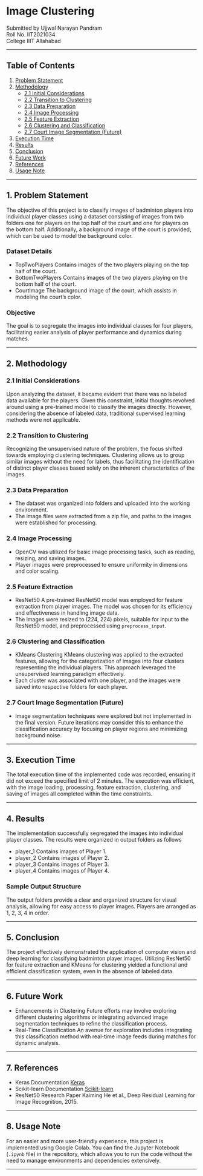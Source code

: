 # Image Clustering
Submitted by Ujjwal Narayan Pandram  
Roll No. IIT2021034  
College IIIT Allahabad  

---

## Table of Contents
1. [Problem Statement](#1-problem-statement)
2. [Methodology](#2-methodology)
   - [2.1 Initial Considerations](#21-initial-considerations)
   - [2.2 Transition to Clustering](#22-transition-to-clustering)
   - [2.3 Data Preparation](#23-data-preparation)
   - [2.4 Image Processing](#24-image-processing)
   - [2.5 Feature Extraction](#25-feature-extraction)
   - [2.6 Clustering and Classification](#26-clustering-and-classification)
   - [2.7 Court Image Segmentation (Future)](#27-court-image-segmentation-future)
3. [Execution Time](#3-execution-time)
4. [Results](#4-results)
5. [Conclusion](#5-conclusion)
6. [Future Work](#6-future-work)
7. [References](#7-references)
8. [Usage Note](#8-usage-note)

---

## 1. Problem Statement

The objective of this project is to classify images of badminton players into individual player classes using a dataset consisting of images from two folders one for players on the top half of the court and one for players on the bottom half. Additionally, a background image of the court is provided, which can be used to model the background color.

### Dataset Details
- TopTwoPlayers Contains images of the two players playing on the top half of the court.
- BottomTwoPlayers Contains images of the two players playing on the bottom half of the court.
- CourtImage The background image of the court, which assists in modeling the court’s color.

### Objective
The goal is to segregate the images into individual classes for four players, facilitating easier analysis of player performance and dynamics during matches.

---

## 2. Methodology

### 2.1 Initial Considerations
Upon analyzing the dataset, it became evident that there was no labeled data available for the players. Given this constraint, initial thoughts revolved around using a pre-trained model to classify the images directly. However, considering the absence of labeled data, traditional supervised learning methods were not applicable.

### 2.2 Transition to Clustering
Recognizing the unsupervised nature of the problem, the focus shifted towards employing clustering techniques. Clustering allows us to group similar images without the need for labels, thus facilitating the identification of distinct player classes based solely on the inherent characteristics of the images.

### 2.3 Data Preparation
- The dataset was organized into folders and uploaded into the working environment.
- The image files were extracted from a zip file, and paths to the images were established for processing.

### 2.4 Image Processing
- OpenCV was utilized for basic image processing tasks, such as reading, resizing, and saving images.
- Player images were preprocessed to ensure uniformity in dimensions and color scaling.

### 2.5 Feature Extraction
- ResNet50 A pre-trained ResNet50 model was employed for feature extraction from player images. The model was chosen for its efficiency and effectiveness in handling image data.
- The images were resized to (224, 224) pixels, suitable for input to the ResNet50 model, and preprocessed using `preprocess_input`.

### 2.6 Clustering and Classification
- KMeans Clustering KMeans clustering was applied to the extracted features, allowing for the categorization of images into four clusters representing the individual players. This approach leveraged the unsupervised learning paradigm effectively.
- Each cluster was associated with one player, and the images were saved into respective folders for each player.

### 2.7 Court Image Segmentation (Future)
- Image segmentation techniques were explored but not implemented in the final version. Future iterations may consider this to enhance the classification accuracy by focusing on player regions and minimizing background noise.

---

## 3. Execution Time
The total execution time of the implemented code was recorded, ensuring it did not exceed the specified limit of 2 minutes. The execution was efficient, with the image loading, processing, feature extraction, clustering, and saving of images all completed within the time constraints.

---

## 4. Results
The implementation successfully segregated the images into individual player classes. The results were organized in output folders as follows
- player_1 Contains images of Player 1.
- player_2 Contains images of Player 2.
- player_3 Contains images of Player 3.
- player_4 Contains images of Player 4.

### Sample Output Structure
The output folders provide a clear and organized structure for visual analysis, allowing for easy access to player images. Players are arranged as 1, 2, 3, 4 in order.

---

## 5. Conclusion
The project effectively demonstrated the application of computer vision and deep learning for classifying badminton player images. Utilizing ResNet50 for feature extraction and KMeans for clustering yielded a functional and efficient classification system, even in the absence of labeled data.

---

## 6. Future Work
- Enhancements in Clustering Future efforts may involve exploring different clustering algorithms or integrating advanced image segmentation techniques to refine the classification process.
- Real-Time Classification An avenue for exploration includes integrating this classification method with real-time image feeds during matches for dynamic analysis.

---

## 7. References
- Keras Documentation [Keras](httpskeras.io)
- Scikit-learn Documentation [Scikit-learn](httpsscikit-learn.orgstable)
- ResNet50 Research Paper Kaiming He et al., Deep Residual Learning for Image Recognition, 2015.

---

## 8. Usage Note
For an easier and more user-friendly experience, this project is implemented using Google Colab. You can find the Jupyter Notebook (`.ipynb` file) in the repository, which allows you to run the code without the need to manage environments and dependencies extensively.

---
